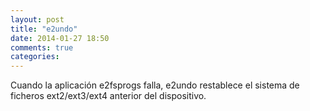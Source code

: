 ```yaml
---
layout: post
title: "e2undo"
date: 2014-01-27 18:50
comments: true
categories: 
---
```

Cuando la aplicación e2fsprogs falla, e2undo restablece el sistema de ficheros  ext2/ext3/ext4 anterior del dispositivo.

